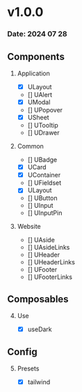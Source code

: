 # v1.0.0

### Date: 2024 07 28

## Components

1. Application

   - [x] ULayout
   - [] UAlert
   - [x] UModal
   - [] UPopover
   - [x] USheet
   - [] UTooltip
   - [] UDrawer

2. Common

   - [] UBadge
   - [x] UCard
   - [x] UContainer
   - [] UFieldset
   - [x] ULayout
   - [] UButton
   - [] UInput
   - [] UInputPin

3. Website

   - [] UAside
   - [] UAsideLinks
   - [] UHeader
   - [] UHeaderLinks
   - [] UFooter
   - [] UFooterLinks

## Composables

4. Use

   - [x] useDark

## Config

5. Presets

   - [x] tailwind
